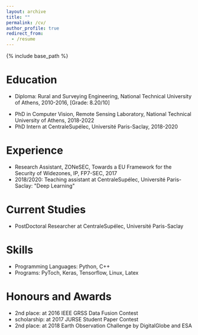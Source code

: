 ```yaml
---
layout: archive
title: ""
permalink: /cv/
author_profile: true
redirect_from:
  - /resume
---
```


{% include base_path %}

Education
======
* Diploma: Rural and Surveying Engineering, National Technical University of Athens, 2010-2016, [Grade: 8.20/10]
<!-- * 2016 Master Thesis: Design, Development and Evaluation of Deep Learning-based Classification Frameworks for High Resolution Remote Sensing Data. Implementation and Integration into Orfeo Toolbox, 2016, [Grade: 10/10] -->
* PhD in Computer Vision, Remote Sensing Laboratory, National Technical University of Athens, 2018-2022
* PhD Intern at CentraleSupélec, Université Paris-Saclay, 2018-2020

Experience
======
* Research Assistant, ZONeSEC, Towards a EU Framework for the Security of Widezones, IP, FP7-SEC, 2017
* 2018/2020: Teaching assistant at CentraleSupélec, Université Paris-Saclay: 
    "Deep Learning"


Current Studies
======
* PostDoctoral Researcher at CentraleSupélec, Université Paris-Saclay

  
Skills
======
* Programming Languages: Python, C++
* Programs: PyToch, Keras, Tensorflow, Linux, Latex

Honours and Awards
======
* 2nd place: at 2016 IEEE GRSS Data Fusion Contest
* scholarship: at 2017 JURSE Student Paper Contest
* 2nd place: at 2018 Earth Observation Challenge by DigitalGlobe and ESA
